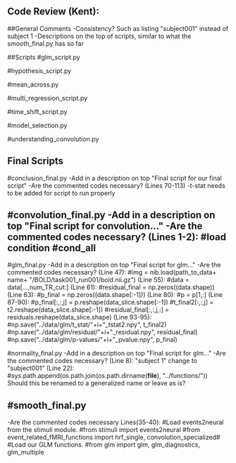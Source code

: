 ## Code Review (Kent):

##General Comments
-Consistency? Such as listing "subject001" instead of subject 1
-Descriptions on the top of scripts, similar to what the smooth_final.py has so far



##Scripts
#glm_script.py

#hypothesis_script.py

#mean_across.py

#multi_regression_script.py

#time_shift_script.py

#model_selection.py

#understanding_convolution.py





## Final Scripts
#conclusion_final.py
-Add in a description on top
 "Final script for our final script"
-Are the commented codes necessary?
 (Lines 70-113)
 -t-stat needs to be added for script to run properly

#convolution_final.py
-Add in a description on top
 "Final script for convolution..."
-Are the commented codes necessary?
 (Lines 1-2): #load condition
              #cond_all
-

#glm_final.py
-Add in a description on top
 "Final script for glm..." 
-Are the commented codes necessary? 
 (Line 47): #img = nib.load(path_to_data+ name+ "/BOLD/task001_run001/bold.nii.gz")
 (Line 55): #data = data[...,num_TR_cut:]
 (Line 61): #residual_final = np.zeros((data.shape))
 (Line 63): #p_final = np.zeros((data.shape[:-1]))
 (Line 80): #p = p[1,:]
 (Line 87-90): #p_final[:,:,j] = p.reshape(data_slice.shape[:-1])
               #t_final2[:,:,j] = t2.reshape(data_slice.shape[:-1])
               #residual_final[:,:,j,:] = residuals.reshape(data_slice.shape)
 (Line 93-95): #np.save("../data/glm/t_stat/"+i+"_tstat2.npy", t_final2)
               #np.save("../data/glm/residual/"+i+"_residual.npy", residual_final)
               #np.save("../data/glm/p-values/"+i+"_pvalue.npy", p_final)

#normality_final.py
-Add in a description on top
 "Final script for glm..."
-Are the commented codes necessary? 
 (Line 8): "subject 1" change to "subject001"
 (Line 22): #sys.path.append(os.path.join(os.path.dirname(__file__), "../functions/")) 
 Should this be renamed to a generalized name or leave as is?
 
#smooth_final.py
-
-Are the commented codes necessary
 Lines(35-40): #Load events2neural from the stimuli module.
               #from stimuli import events2neural
               #from event_related_fMRI_functions import hrf_single, convolution_specialized#
			   #Load our GLM functions. 
			   #from glm import glm, glm_diagnostics, glm_multiple